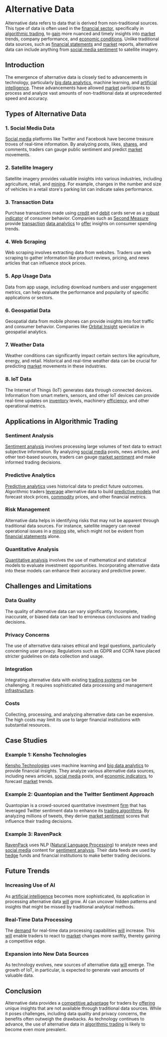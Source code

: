 # Alternative Data

Alternative data refers to data that is derived from non-traditional sources. This type of data is often used in the [financial sector](../f/financial_sector.md), specifically in [algorithmic trading](../a/algorithmic_trading.md), to [gain](../g/gain.md) more nuanced and timely insights into [market](../m/market.md) trends, company performance, and [economic conditions](../e/economic_conditions.md). Unlike traditional data sources, such as [financial statements](../f/financial_statements.md) and [market](../m/market.md) reports, alternative data can include anything from [social media sentiment](../s/social_media_sentiment.md) to satellite imagery.

## Introduction

The emergence of alternative data is closely tied to advancements in technology, particularly [big data analytics](../b/big_data_analytics_in_trading.md), machine learning, and [artificial intelligence](../a/artificial_intelligence_in_trading.md). These advancements have allowed [market](../m/market.md) participants to process and analyze vast amounts of non-traditional data at unprecedented speed and accuracy. 

## Types of Alternative Data

### 1. Social Media Data

[Social media](../s/social_media.md) platforms like Twitter and Facebook have become treasure troves of real-time information. By analyzing posts, likes, [shares](../s/shares.md), and comments, traders can gauge public sentiment and predict [market](../m/market.md) movements.

### 2. Satellite Imagery

Satellite imagery provides valuable insights into various industries, including agriculture, retail, and [mining](../m/mining.md). For example, changes in the number and size of vehicles in a retail store's parking lot can indicate sales performance.

### 3. Transaction Data

Purchase transactions made using [credit](../c/credit.md) and [debit](../d/debit.md) cards serve as a [robust](../r/robust.md) [indicator](../i/indicator.md) of consumer behavior. Companies such as [Second Measure](https://www.secondmeasure.com/) provide [transaction](../t/transaction.md) [data analytics](../d/data_analytics.md) to [offer](../o/offer.md) insights on consumer spending trends.

### 4. Web Scraping

Web scraping involves extracting data from websites. Traders use web scraping to gather information like product reviews, pricing, and news articles that can influence stock prices.

### 5. App Usage Data

Data from app usage, including download numbers and user engagement metrics, can help evaluate the performance and popularity of specific applications or sectors.

### 6. Geospatial Data

Geospatial data from mobile phones can provide insights into foot traffic and consumer behavior. Companies like [Orbital Insight](https://orbitalinsight.com/) specialize in geospatial analytics.

### 7. Weather Data

Weather conditions can significantly impact certain sectors like agriculture, energy, and retail. Historical and real-time weather data can be crucial for predicting [market](../m/market.md) movements in these industries.

### 8. IoT Data

The Internet of Things (IoT) generates data through connected devices. Information from smart meters, sensors, and other IoT devices can provide real-time updates on [inventory](../i/inventory.md) levels, machinery [efficiency](../e/efficiency.md), and other operational metrics.

## Applications in Algorithmic Trading

### Sentiment Analysis

[Sentiment analysis](../s/sentiment_analysis.md) involves processing large volumes of text data to extract subjective information. By analyzing [social media](../s/social_media.md) posts, news articles, and other text-based sources, traders can gauge [market sentiment](../m/market_sentiment.md) and make informed trading decisions.

### Predictive Analytics

[Predictive analytics](../p/predictive_analytics.md) uses historical data to predict future outcomes. Algorithmic traders [leverage](../l/leverage.md) alternative data to build [predictive models](../p/predictive_models_in_trading.md) that forecast stock prices, [commodity](../c/commodity.md) prices, and other financial metrics.

### Risk Management

Alternative data helps in identifying risks that may not be apparent through traditional data sources. For instance, satellite imagery can reveal operational issues in a [mining](../m/mining.md) site, which might not be evident from [financial statements](../f/financial_statements.md) alone.

### Quantitative Analysis

[Quantitative analysis](../q/quantitative_analysis.md) involves the use of mathematical and statistical models to evaluate investment opportunities. Incorporating alternative data into these models can enhance their accuracy and predictive power.

## Challenges and Limitations

### Data Quality

The quality of alternative data can vary significantly. Incomplete, inaccurate, or biased data can lead to erroneous conclusions and trading decisions.

### Privacy Concerns

The use of alternative data raises ethical and legal questions, particularly concerning user privacy. Regulations such as GDPR and CCPA have placed stricter guidelines on data collection and usage.

### Integration

Integrating alternative data with existing [trading systems](../t/trading_systems.md) can be challenging. It requires sophisticated data processing and management [infrastructure](../i/infrastructure.md).

### Costs

Collecting, processing, and analyzing alternative data can be expensive. The high costs may limit its use to larger financial institutions with substantial resources.

## Case Studies

### Example 1: Kensho Technologies

[Kensho Technologies](https://www.kensho.com/) uses machine learning and [big data analytics](../b/big_data_analytics_in_trading.md) to provide financial insights. They analyze various alternative data sources, including news articles, [social media](../s/social_media.md) posts, and [economic indicators](../e/economic_indicators.md), to forecast [market](../m/market.md) trends.

### Example 2: Quantopian and the Twitter Sentiment Approach

Quantopian is a crowd-sourced quantitative investment [firm](../f/firm.md) that has leveraged Twitter sentiment data to enhance its [trading algorithms](../t/trading_algorithms.md). By analyzing millions of tweets, they derive [market sentiment](../m/market_sentiment.md) scores that influence their trading decisions.

### Example 3: RavenPack

[RavenPack](https://www.ravenpack.com/) uses NLP ([Natural Language Processing](../n/natural_language_processing_(nlp)_in_trading.md)) to analyze news and [social media](../s/social_media.md) content for [sentiment analysis](../s/sentiment_analysis.md). Their data feeds are used by [hedge](../h/hedge.md) funds and financial institutions to make better trading decisions.

## Future Trends

### Increasing Use of AI

As [artificial intelligence](../a/artificial_intelligence_in_trading.md) becomes more sophisticated, its application in processing alternative data [will](../w/will.md) grow. AI can uncover hidden patterns and insights that might be missed by traditional analytical methods.

### Real-Time Data Processing

The [demand](../d/demand.md) for real-time data processing capabilities [will](../w/will.md) increase. This [will](../w/will.md) enable traders to react to [market](../m/market.md) changes more swiftly, thereby gaining a competitive edge.

### Expansion into New Data Sources

As technology evolves, new sources of alternative data [will](../w/will.md) emerge. The growth of IoT, in particular, is expected to generate vast amounts of valuable data.

## Conclusion

Alternative data provides a [competitive advantage](../c/competitive_advantage.md) for traders by [offering](../o/offering.md) unique insights that are not available through traditional data sources. While it poses challenges, including data quality and privacy concerns, the benefits often outweigh the drawbacks. As technology continues to advance, the use of alternative data in [algorithmic trading](../a/algorithmic_trading.md) is likely to become even more prevalent.
